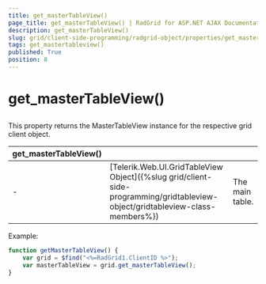 ```yaml
---
title: get_masterTableView()
page_title: get_masterTableView() | RadGrid for ASP.NET AJAX Documentation
description: get_masterTableView()
slug: grid/client-side-programming/radgrid-object/properties/get_mastertableview()
tags: get_mastertableview()
published: True
position: 8
---
```


# get_masterTableView()



## 

This property returns the MasterTableView instance for the respective grid client object.

|  **get_masterTableView()**  |  |  |
| ------ | ------ | ------ |
| - |[Telerik.Web.UI.GridTableView Object]({%slug grid/client-side-programming/gridtableview-object/gridtableview-class-members%})|The main table.|

Example:

````JavaScript
function getMasterTableView() {
    var grid = $find("<%=RadGrid1.ClientID %>");
    var masterTableView = grid.get_masterTableView();
}
````


